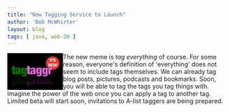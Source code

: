 ```yaml
---
title: "New Tagging Service to Launch"
author: 'Bob McWhirter'
layout: blog
tags: [ java, web-20 ]
---
```

<img align="left" alt="tagtaggr.png" id="image12" title="tagtaggr.png" src="/blog/assets/tagtaggr.thumbnail.png"/>The new meme is <em>tag everything</em> of course.  For some reason, everyone's definition of 'everything' does not seem to include tags themselves.  We can already tag blog posts, pictures, podcasts and bookmarks.  Soon, you will be able to tag the tags you tag things with.  Imagine the power of the web once you can apply a tag to another tag.  Limited beta will start soon, invitations to A-list taggers are being prepared.
